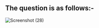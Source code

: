 ## The question is as follows:-

![Screenshot (28)](https://user-images.githubusercontent.com/44902363/77566458-b4eca900-6eeb-11ea-896c-d6b929c5a3bf.png)

